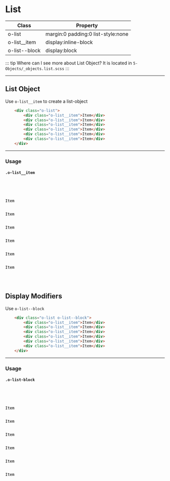 # List

| Class         | Property                           |
| --------------| ---------------------------------- |
| o-list        | margin:0 padding:0 list-style:none |
| o-list__item  | display:inline-block               |
| o-list--block | display:block                      |

::: tip Where can I see more about List Object?
 It is located in `5-Objects/_objects.list.scss`
:::

---

## List Object

Use `o-list__item` to create a list-object

```html
    <div class="o-list">
        <div class="o-list__item">Item</div>
        <div class="o-list__item">Item</div>
        <div class="o-list__item">Item</div>
        <div class="o-list__item">Item</div>
        <div class="o-list__item">Item</div>
        <div class="o-list__item">Item</div>
    </div>
```
---

### Usage

#### `.o-list__item`

<code>
    <div class="o-list">
        <div class="o-list__item">Item</div>
        <div class="o-list__item">Item</div>
        <div class="o-list__item">Item</div>
        <div class="o-list__item">Item</div>
        <div class="o-list__item">Item</div>
        <div class="o-list__item">Item</div>
    </div>
</code>

## Display Modifiers

Use `o-list--block`

```html
    <div class="o-list o-list--block">
        <div class="o-list__item">Item</div>
        <div class="o-list__item">Item</div>
        <div class="o-list__item">Item</div>
        <div class="o-list__item">Item</div>
        <div class="o-list__item">Item</div>
        <div class="o-list__item">Item</div>
    </div>
```
---

### Usage

#### `.o-list-block`

<code>
    <div class="o-list o-list--block">
        <div class="o-list__item">Item</div>
        <div class="o-list__item">Item</div>
        <div class="o-list__item">Item</div>
        <div class="o-list__item">Item</div>
        <div class="o-list__item">Item</div>
        <div class="o-list__item">Item</div>
    </div>
</code>

<style lang="scss">
@import '../../.vuepress/scss/main.scss';
@import './outline.css';

code {
    div {
        color:black;
    }
    p {
        color:black;
    }
}

.o-cover--demo {
    background-image:url('http://unsplash.it/960/600');
    height: 250px;
}

</style>
